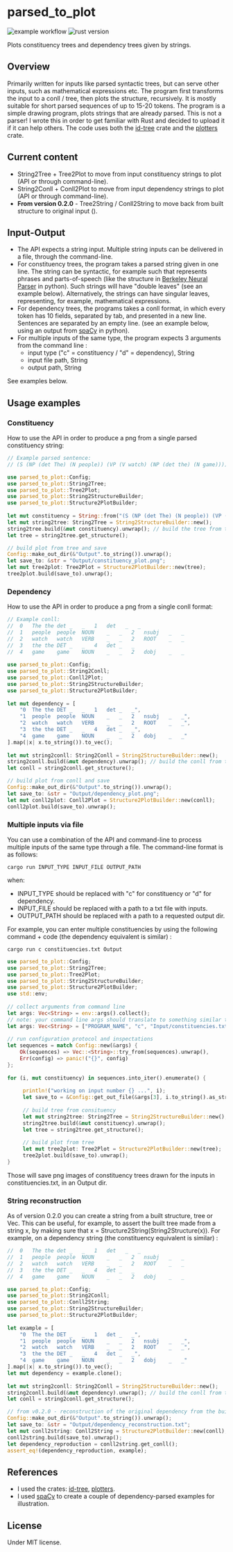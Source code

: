 # parsed_to_plot

![example workflow](https://github.com/Sabn0/ParsedToPlot-Rs/actions/workflows/rust.yml/badge.svg)
![rust version](https://img.shields.io/badge/rust-1.67.1-blue)

Plots constituency trees and dependency trees given by strings.

## Overview

Primarily written for inputs like parsed syntactic trees, but can serve other inputs, such as mathematical expressions etc. The program first transforms the input to a conll / tree, then plots the structure, recursively. It is mostly suitable for short parsed sequences of up to 15-20 tokens. The program is a simple drawing program, plots strings that are already parsed. This is not a parser! I wrote this in order to get familiar with Rust and decided to upload it if it can help others. The code uses both the [id-tree](https://crates.io/crates/id_tree) crate and the [plotters](https://crates.io/crates/plotters) crate.

## Current content
* String2Tree + Tree2Plot to move from input constituency strings to plot (API or through command-line).
* String2Conll + Conll2Plot to move from input dependency strings to plot (API or through command-line).
* **From version 0.2.0** - Tree2String / Conll2String to move back from built structure to original input ().

## Input-Output

* The API expects a string input. Multiple string inputs can be delivered in a file, through the command-line.
* For constituency trees, the program takes a parsed string given in one line. The string can be syntactic, for example
such that represents phrases and parts-of-speech (like the structure in [Berkeley Neural Parser](https://pypi.org/project/benepar/) in python). Such strings will have "double leaves" (see an example below). Alternatively, the strings can have singular leaves, representing, for example, mathematical expressions.
* For dependency trees, the programs takes a conll format, in which every token has 10 fields, separated by tab, and
presented in a new line. Sentences are separated by an empty line. (see an example below, using an output from
[spaCy](https://spacy.io/) in python). 
* For multiple inputs of the same type, the program expects 3 arguments from the command line :
    * input type ("c" = constituency / "d" = dependency), String
    * input file path, String
    * output path, String
  
See examples below. 

## Usage examples
### Constituency

How to use the API in order to produce a png from a single parsed constituency string:

```rust
// Example parsed sentence:
// (S (NP (det The) (N people)) (VP (V watch) (NP (det the) (N game))))

use parsed_to_plot::Config;
use parsed_to_plot::String2Tree;
use parsed_to_plot::Tree2Plot;
use parsed_to_plot::String2StructureBuilder;
use parsed_to_plot::Structure2PlotBuilder;
 
let mut constituency = String::from("(S (NP (det The) (N people)) (VP (V watch) (NP (det the) (N game))))");
let mut string2tree: String2Tree = String2StructureBuilder::new();
string2tree.build(&mut constituency).unwrap(); // build the tree from the string
let tree = string2tree.get_structure();

// build plot from tree and save
Config::make_out_dir(&"Output".to_string()).unwrap();
let save_to: &str = "Output/constituency_plot.png";
let mut tree2plot: Tree2Plot = Structure2PlotBuilder::new(tree);
tree2plot.build(save_to).unwrap();
```

### Dependency

How to use the API in order to produce a png from a single conll format:

```rust
// Example conll:
//  0   The the det _   _   1   det   _   _
//  1	people	people	NOUN	_	_	2	nsubj	_	_
//  2	watch	watch	VERB	_	_	2	ROOT	_	_
//  3	the	the	DET	_	_	4	det	_	_
//  4	game	game	NOUN	_	_	2	dobj	_	_
 
use parsed_to_plot::Config;
use parsed_to_plot::String2Conll;
use parsed_to_plot::Conll2Plot;
use parsed_to_plot::String2StructureBuilder;
use parsed_to_plot::Structure2PlotBuilder;
 
let mut dependency = [
    "0	The	the	DET	_	_	1	det	_	_",
    "1	people	people	NOUN	_	_	2	nsubj	_	_",
    "2	watch	watch	VERB	_	_	2	ROOT	_	_",
    "3	the	the	DET	_	_	4	det	_	_",
    "4	game	game	NOUN	_	_	2	dobj	_	_"
].map(|x| x.to_string()).to_vec();
 
let mut string2conll: String2Conll = String2StructureBuilder::new();
string2conll.build(&mut dependency).unwrap(); // build the conll from the vector of strings
let conll = string2conll.get_structure();

// build plot from conll and save
Config::make_out_dir(&"Output".to_string()).unwrap();
let save_to: &str = "Output/dependency_plot.png";
let mut conll2plot: Conll2Plot = Structure2PlotBuilder::new(conll);
conll2plot.build(save_to).unwrap();
```

### Multiple inputs via file 
 
You can use a combination of the API and command-line to process multiple inputs of the same type through a file.
The command-line format is as follows:
```text
cargo run INPUT_TYPE INPUT_FILE OUTPUT_PATH
```
 
when:
* INPUT_TYPE should be replaced with "c" for constituency or "d" for dependency.
* INPUT_FILE should be replaced with a path to a txt file with inputs.
* OUTPUT_PATH should be replaced with a path to a requested output dir.
 
For example, you can enter multiple constituencies by using the following command + code (the dependency equivalent is similar) :
 
```text
cargo run c constituencies.txt Output 
```
 
```rust
use parsed_to_plot::Config;
use parsed_to_plot::String2Tree;
use parsed_to_plot::Tree2Plot;
use parsed_to_plot::String2StructureBuilder;
use parsed_to_plot::Structure2PlotBuilder;
use std::env;
 
// collect arguments from command line 
let args: Vec<String> = env::args().collect();
// note: your command line args should translate to something similar to the following:
let args: Vec<String> = ["PROGRAM_NAME", "c", "Input/constituencies.txt", "Output"].map(|x| x.to_string()).to_vec();
 
// run configuration protocol and inspectations
let sequences = match Config::new(&args) {
    Ok(sequences) => Vec::<String>::try_from(sequences).unwrap(),
    Err(config) => panic!("{}", config) 
};
 
for (i, mut constituency) in sequences.into_iter().enumerate() {
            
     println!("working on input number {} ...", i);
     let save_to = &Config::get_out_file(&args[3], i.to_string().as_str());
     
     // build tree from consituency
     let mut string2tree: String2Tree = String2StructureBuilder::new();
     string2tree.build(&mut constituency).unwrap();
     let tree = string2tree.get_structure();
     
     // build plot from tree
     let mut tree2plot: Tree2Plot = Structure2PlotBuilder::new(tree);
     tree2plot.build(save_to).unwrap();
}
```

Those will save png images of constituency trees drawn for the inputs in constituencies.txt, in an Output dir.
 
###  String reconstruction
 
As of version 0.2.0 you can create a string from a built structure, tree or Vec<Token>. This can be useful, for example,
to assert the built tree made from a string x, by making sure that x = Structure2String(String2Structure(x)).
For example, on a dependency string (the constituency equivalent is similar) :
 
```rust
//  0   The the det _   _   1   det   _   _
//  1	people	people	NOUN	_	_	2	nsubj	_	_
//  2	watch	watch	VERB	_	_	2	ROOT	_	_
//  3	the	the	DET	_	_	4	det	_	_
//  4	game	game	NOUN	_	_	2	dobj	_	_

use parsed_to_plot::Config;
use parsed_to_plot::String2Conll;
use parsed_to_plot::Conll2String;
use parsed_to_plot::String2StructureBuilder;
use parsed_to_plot::Structure2PlotBuilder;
 
let example = [
    "0	The	the	DET	_	_	1	det	_	_",
    "1	people	people	NOUN	_	_	2	nsubj	_	_",
    "2	watch	watch	VERB	_	_	2	ROOT	_	_",
    "3	the	the	DET	_	_	4	det	_	_",
    "4	game	game	NOUN	_	_	2	dobj	_	_"
].map(|x| x.to_string()).to_vec();
let mut dependency = example.clone();
 
let mut string2conll: String2Conll = String2StructureBuilder::new();
string2conll.build(&mut dependency).unwrap(); // build the conll from the vector of strings
let conll = string2conll.get_structure();

// from v0.2.0 - reconstruction of the original dependency from the built conll
Config::make_out_dir(&"Output".to_string()).unwrap();
let save_to: &str = "Output/dependency_reconstruction.txt";
let mut conll2string: Conll2String = Structure2PlotBuilder::new(conll);
conll2string.build(save_to).unwrap();
let dependency_reproduction = conll2string.get_conll();
assert_eq!(dependency_reproduction, example);
```

## References
* I used the crates: [id-tree](https://crates.io/crates/id_tree), [plotters](https://crates.io/crates/plotters).
* I used [spaCy](https://spacy.io/) to create a couple of dependency-parsed examples for illustration.

## License
Under MIT license.
